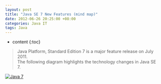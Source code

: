 ```yaml
---
layout: post
title: "Java SE 7 New Features (mind map)"
date: 2012-06-26 20:25:00 +08:00
categories: Java IT
tags: Java
---
```


* content
{:toc}


> Java Platform, Standard Edition 7 is a major feature release on July 2011.  
> The following diagram highlights the technology changes in Java SE 7.

[![Java 7](https://ejres-1253687085.picgz.myqcloud.com/img/java/mm-java7-new-features.svg)](https://ejres-1253687085.picgz.myqcloud.com/img/java/mm-java7-new-features.svg)
